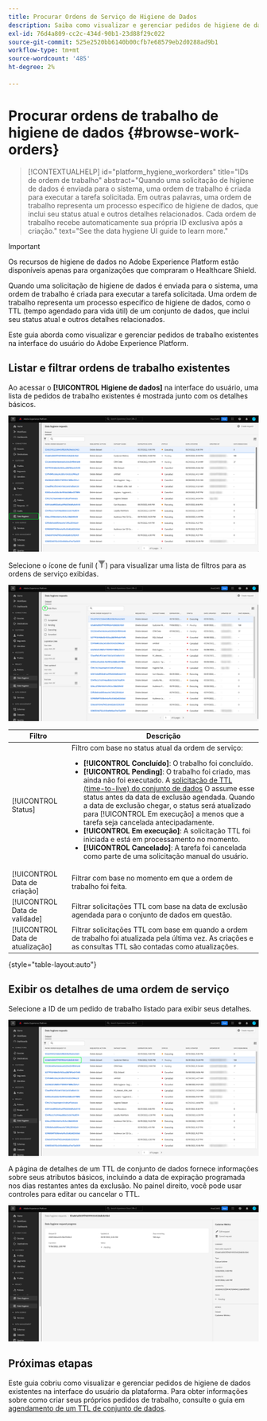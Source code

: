 ```yaml
---
title: Procurar Ordens de Serviço de Higiene de Dados
description: Saiba como visualizar e gerenciar pedidos de higiene de dados existentes na interface do usuário do Adobe Experience Platform.
exl-id: 76d4a809-cc2c-434d-90b1-23d88f29c022
source-git-commit: 525e2520bb6140b00cfb7e68579eb2d0288ad9b1
workflow-type: tm+mt
source-wordcount: '485'
ht-degree: 2%

---
```


# Procurar ordens de trabalho de higiene de dados {#browse-work-orders}

>[!CONTEXTUALHELP]
>id="platform_hygiene_workorders"
>title="IDs de ordem de trabalho"
>abstract="Quando uma solicitação de higiene de dados é enviada para o sistema, uma ordem de trabalho é criada para executar a tarefa solicitada. Em outras palavras, uma ordem de trabalho representa um processo específico de higiene de dados, que inclui seu status atual e outros detalhes relacionados. Cada ordem de trabalho recebe automaticamente sua própria ID exclusiva após a criação."
>text="See the data hygiene UI guide to learn more."

>[!IMPORTANT]
>
>Os recursos de higiene de dados no Adobe Experience Platform estão disponíveis apenas para organizações que compraram o Healthcare Shield.

Quando uma solicitação de higiene de dados é enviada para o sistema, uma ordem de trabalho é criada para executar a tarefa solicitada. Uma ordem de trabalho representa um processo específico de higiene de dados, como o TTL (tempo agendado para vida útil) de um conjunto de dados, que inclui seu status atual e outros detalhes relacionados.

Este guia aborda como visualizar e gerenciar pedidos de trabalho existentes na interface do usuário do Adobe Experience Platform.

## Listar e filtrar ordens de trabalho existentes

Ao acessar o **[!UICONTROL Higiene de dados]** na interface do usuário, uma lista de pedidos de trabalho existentes é mostrada junto com os detalhes básicos.

![Imagem que mostra o [!UICONTROL Higiene de dados] espaço de trabalho na interface do usuário da plataforma](../images/ui/browse/work-order-list.png)

<!-- The list only shows work orders for one category at a time. Select **[!UICONTROL Consumer]** to view a list of consumer deletion tasks, and **[!UICONTROL Dataset]** to view a list of time-to-live (TTL) schedules for datasets.

![Image showing the [!UICONTROL Dataset] tab](../images/ui/browse/dataset-tab.png) -->

Selecione o ícone de funil (![Imagem do ícone de funil](../images/ui/browse/funnel-icon.png)) para visualizar uma lista de filtros para as ordens de serviço exibidas.

![Imagem dos filtros da ordem de trabalho exibidos](../images/ui/browse/filters.png)

| Filtro | Descrição |
| --- | --- |
| [!UICONTROL Status] | Filtro com base no status atual da ordem de serviço:<ul><li>**[!UICONTROL Concluído]**: O trabalho foi concluído.</li><li>**[!UICONTROL Pending]**: O trabalho foi criado, mas ainda não foi executado. A [solicitação de TTL (time-to-live) do conjunto de dados](./ttl.md) O assume esse status antes da data de exclusão agendada. Quando a data de exclusão chegar, o status será atualizado para [!UICONTROL Em execução] a menos que a tarefa seja cancelada antecipadamente.</li><li>**[!UICONTROL Em execução]**: A solicitação TTL foi iniciada e está em processamento no momento.</li><li>**[!UICONTROL Cancelado]**: A tarefa foi cancelada como parte de uma solicitação manual do usuário.</li></ul> |
| [!UICONTROL Data de criação] | Filtrar com base no momento em que a ordem de trabalho foi feita. |
| [!UICONTROL Data de validade] | Filtrar solicitações TTL com base na data de exclusão agendada para o conjunto de dados em questão. |
| [!UICONTROL Data de atualização] | Filtrar solicitações TTL com base em quando a ordem de trabalho foi atualizada pela última vez. As criações e as consultas TTL são contadas como atualizações. |

{style=&quot;table-layout:auto&quot;}

## Exibir os detalhes de uma ordem de serviço

Selecione a ID de um pedido de trabalho listado para exibir seus detalhes.

![Imagem que mostra uma ID de ordem de trabalho sendo selecionada](../images/ui/browse/select-work-order.png)

<!-- Depending on the type of work order selected, different information and controls are provided. These are covered in the sections below.

### Consumer delete details

>[!CONTEXTUALHELP]
>id="platform_hygiene_responsemessages"
>title="Consumer delete response"
>abstract="When a consumer deletion process receives a response from the system, these messages are displayed under the **[!UICONTROL Result]** section. If a problem occurs while a work order is processing, any relevant error messages will appear in this section to help you troubleshoot the issue. To learn more, see the data hygiene UI guide."


The details of a consumer delete request are read-only, displaying its basic attributes such as its current status and the time elapsed since the request was made.

![Image showing the details page for a consumer delete work order](../images/ui/browse/consumer-delete-details.png)

### Dataset TTL details -->

A página de detalhes de um TTL de conjunto de dados fornece informações sobre seus atributos básicos, incluindo a data de expiração programada nos dias restantes antes da exclusão. No painel direito, você pode usar controles para editar ou cancelar o TTL.

![Imagem que mostra a página de detalhes de uma ordem de serviço do TTL do conjunto de dados](../images/ui/browse/ttl-details.png)

## Próximas etapas

Este guia cobriu como visualizar e gerenciar pedidos de higiene de dados existentes na interface do usuário da plataforma. Para obter informações sobre como criar seus próprios pedidos de trabalho, consulte o guia em [agendamento de um TTL de conjunto de dados](./ttl.md).
